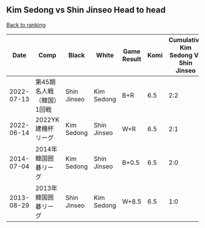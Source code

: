 ## Kim Sedong vs Shin Jinseo Head to head

[Back to ranking](../../index.md)




| **Date** | **Comp** | **Black** | **White** | **Game Result** | **Komi** | **Cumulative Kim Sedong Vs Shin Jinseo** | **Kim Sedong Streak** | **Shin Jinseo Streak** | 
| --- | --- | --- | --- | --- | --- | --- | --- | --- |
| 2022-07-13 | 第45期名人戦（韓国）1回戦 | Shin Jinseo | Kim Sedong | B+R | 6.5 | 2:2 | 0 | 2 | 
| 2022-06-14 | 2022YK建機杯リーグ | Kim Sedong | Shin Jinseo | W+R | 6.5 | 2:1 | 0 | 1 | 
| 2014-07-04 | 2014年韓国囲碁リーグ | Kim Sedong | Shin Jinseo | B+0.5 | 6.5 | 2:0 | 2 | 0 | 
| 2013-08-29 | 2013年韓国囲碁リーグ | Shin Jinseo | Kim Sedong | W+8.5 | 6.5 | 1:0 | 1 | 0 |




